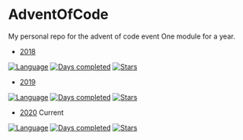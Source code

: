 # AdventOfCode

My personal repo for the advent of code event
One module for a year.

* [2018](2018/README.md)

[![Language](https://img.shields.io/badge/Language-Java-orange)](https://www.java.com/)
[![Days completed](https://img.shields.io/badge/Days%20completed-1-blue)](2018)
[![Stars](https://img.shields.io/badge/⭐️-2-yellow)]()

* [2019](2019/README.md)

[![Language](https://img.shields.io/badge/Language-Java-orange)](https://www.java.com/)
[![Days completed](https://img.shields.io/badge/Days%20completed-11-blue)](2019)
[![Stars](https://img.shields.io/badge/⭐️-19-yellow)]()

* [2020](2020/README.md) Current

[![Language](https://img.shields.io/badge/Language-Java-orange)](https://www.java.com/)
[![Days completed](https://img.shields.io/badge/Days%20completed-4-blue)](2020)
[![Stars](https://img.shields.io/badge/⭐️-8-yellow)]()
